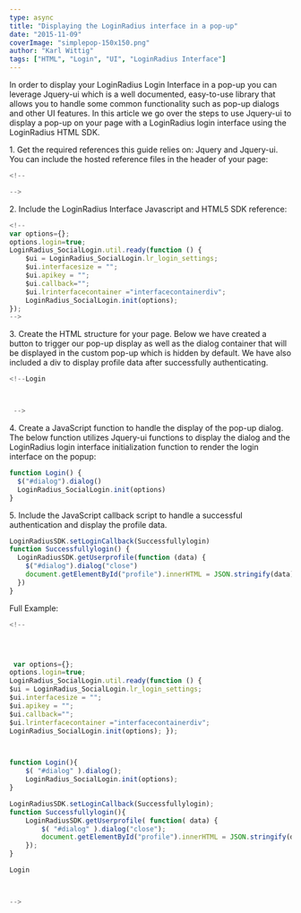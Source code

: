 ```yaml
---
type: async
title: "Displaying the LoginRadius interface in a pop-up"
date: "2015-11-09"
coverImage: "simplepop-150x150.png"
author: "Karl Wittig"
tags: ["HTML", "Login", "UI", "LoginRadius Interface"]
---
```


In order to display your LoginRadius Login Interface in a pop-up you can leverage Jquery-ui which is a well documented, easy-to-use library that allows you to handle some common functionality such as pop-up dialogs and other UI features. In this article we go over the steps to use Jquery-ui to display a pop-up on your page with a LoginRadius login interface using the LoginRadius HTML SDK.

1\. Get the required references this guide relies on: Jquery and Jquery-ui. You can include the hosted reference files in the header of your page:

```js
<!--

-->
```

2\. Include the LoginRadius Interface Javascript and HTML5 SDK reference:

```js
<!--
var options={};
options.login=true;
LoginRadius_SocialLogin.util.ready(function () {
    $ui = LoginRadius_SocialLogin.lr_login_settings;
    $ui.interfacesize = "";
    $ui.apikey = "";
    $ui.callback="";
    $ui.lrinterfacecontainer ="interfacecontainerdiv";
    LoginRadius_SocialLogin.init(options);
});
-->
```

3\. Create the HTML structure for your page. Below we have created a button to trigger our pop-up display as well as the dialog container that will be displayed in the custom pop-up which is hidden by default. We have also included a div to display profile data after successfully authenticating.

```js
<!--Login



 -->
```

4\. Create a JavaScript function to handle the display of the pop-up dialog. The below function utilizes Jquery-ui functions to display the dialog and the LoginRadius login interface initialization function to render the login interface on the popup:

```javascript
function Login() {
  $("#dialog").dialog()
  LoginRadius_SocialLogin.init(options)
}
```

5\. Include the JavaScript callback script to handle a successful authentication and display the profile data.

```javascript
LoginRadiusSDK.setLoginCallback(Successfullylogin)
function Successfullylogin() {
  LoginRadiusSDK.getUserprofile(function (data) {
    $("#dialog").dialog("close")
    document.getElementById("profile").innerHTML = JSON.stringify(data)
  })
}
```

Full Example:

```js
<!--




 var options={};
options.login=true;
LoginRadius_SocialLogin.util.ready(function () {
$ui = LoginRadius_SocialLogin.lr_login_settings;
$ui.interfacesize = "";
$ui.apikey = "";
$ui.callback="";
$ui.lrinterfacecontainer ="interfacecontainerdiv";
LoginRadius_SocialLogin.init(options); });



function Login(){
    $( "#dialog" ).dialog();
    LoginRadius_SocialLogin.init(options);
}

LoginRadiusSDK.setLoginCallback(Successfullylogin);
function Successfullylogin(){
    LoginRadiusSDK.getUserprofile( function( data) {
        $( "#dialog" ).dialog("close");
        document.getElementById("profile").innerHTML = JSON.stringify(data);
    });
}

Login



-->
```
